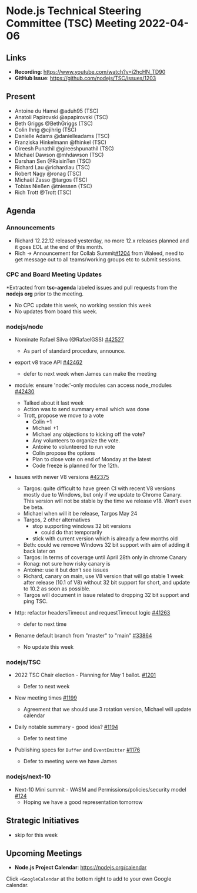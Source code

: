 # Node.js Technical Steering Committee (TSC) Meeting 2022-04-06

## Links

* **Recording**:  <https://www.youtube.com/watch?v=i2hcHN_TD90>
* **GitHub Issue**: <https://github.com/nodejs/TSC/issues/1203>

## Present

* Antoine du Hamel @aduh95 (TSC)
* Anatoli Papirovski @apapirovski (TSC)
* Beth Griggs @BethGriggs (TSC)
* Colin Ihrig @cjihrig (TSC)
* Danielle Adams @danielleadams (TSC)
* Franziska Hinkelmann @fhinkel (TSC)
* Gireesh Punathil @gireeshpunathil (TSC)
* Michael Dawson @mhdawson (TSC)
* Darshan Sen @RaisinTen (TSC)
* Richard Lau @richardlau (TSC)
* Robert Nagy @ronag (TSC)
* Michaël Zasso @targos (TSC)
* Tobias Nießen @tniessen (TSC)
* Rich Trott @Trott (TSC)

## Agenda

### Announcements

* Richard 12.22.12 released yesterday, no more 12.x releases planned and it goes EOL at the
  end of this month.
* Rich -> Announcement for Collab Summit[#1204](https://github.com/nodejs/TSC/issues/1204)
  from Waleed, need to get message out to all teams/working groups etc to submit sessions.

### CPC and Board Meeting Updates

*Extracted from **tsc-agenda** labeled issues and pull requests from the **nodejs org** prior to the meeting.

* No CPC update this week, no working session this week
* No updates from board this week.

### nodejs/node

* Nominate Rafael Silva (@RafaelGSS) [#42527](https://github.com/nodejs/node/issues/42527)
  * As part of standard procedure, announce.

* export v8 trace API [#42462](https://github.com/nodejs/node/pull/42462)
  * defer to next week when James can make the meeting

* module: ensure 'node:'-only modules can access node_modules [#42430](https://github.com/nodejs/node/pull/42430)
  * Talked about it last week
  * Action was to send summary email which was done
  * Trott, propose we move to a vote
    * Colin +1
    * Michael +1
    * Michael any objections to kicking off the vote?
    * Any volunteers to organize the vote.  
    * Antoine to volunteered to run vote
    * Colin propose the options
    * Plan to close vote on end of Monday at the latest
    * Code freeze is planned for the 12th.

* Issues with newer V8 versions [#42375](https://github.com/nodejs/node/issues/42375)
  * Targos: quite difficult to have green CI with recent V8 versions mostly due to Windows, but
    only if we update to Chrome Canary. This version will not be stable by the time we release
    v18. Won’t even be beta.  
  * Michael when will it be release, Targos May 24
  * Targos, 2 other alternatives
    * stop supporting windows 32 bit versions
      * could do that temporarily
    * stick with current version which is already a few months old
  * Beth: could we remove Windows 32 bit support with aim of adding it back later on
  * Targos: In terms of coverage until April 28th only in chrome Canary
  * Ronag: not sure how risky canary is
  * Antoine: use it but don’t see issues
  * Richard, canary on main, use V8 version that will go stable 1 week after release (10.1 of V8)
    without 32 bit support for short, and update to 10.2 as soon as possible.
  * Targos will document in issue related to dropping 32 bit support and ping TSC.

* http: refactor headersTimeout and requestTimeout logic [#41263](https://github.com/nodejs/node/pull/41263)
  * defer to next time

* Rename default branch from "master" to "main" [#33864](https://github.com/nodejs/node/issues/33864)
  * No update this week

### nodejs/TSC

* 2022 TSC Chair election - Planning for May 1 ballot. [#1201](https://github.com/nodejs/TSC/issues/1201)
  * Defer to next week

* New meeting times [#1199](https://github.com/nodejs/TSC/issues/1199)
  * Agreement that we should use 3 rotation version, Michael will update calendar

* Daily notable summary - good idea? [#1194](https://github.com/nodejs/TSC/issues/1194)
  * Defer to next time

* Publishing specs for `Buffer` and `EventEmitter` [#1176](https://github.com/nodejs/TSC/issues/1176)
  * Defer to meeting were we have James

### nodejs/next-10

* Next-10 Mini summit  - WASM and Permissions/policies/security model [#124](https://github.com/nodejs/next-10/issues/124)
  * Hoping we have a good representation tomorrow

## Strategic Initiatives

* skip for this week

## Upcoming Meetings

* **Node.js Project Calendar**: <https://nodejs.org/calendar>

Click `+GoogleCalendar` at the bottom right to add to your own Google calendar.
